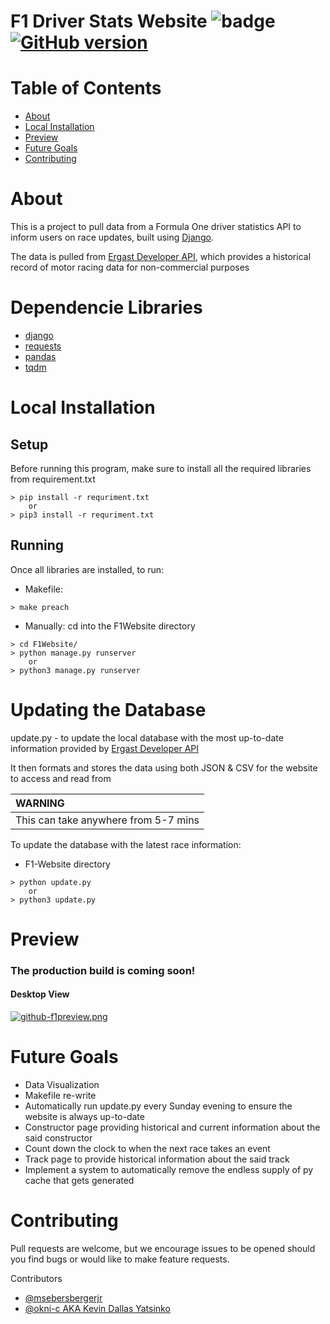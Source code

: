 # F1 Driver Stats Website ![badge](https://img.shields.io/badge/license-Open-brightgreen) [![GitHub version](https://badge.fury.io/gh/Naereen%2FStrapDown.js.svg)](https://github.com/msebersbergerjr/F1-Website)

# Table of Contents
    
* [About](#about)
* [Local Installation](#local-installation)
* [Preview](#preview)
* [Future Goals](#future-goals)
* [Contributing](#contributing)


# About 
    
This is a project to pull data from a Formula One driver statistics API to inform users on race updates, built using [Django](https://www.djangoproject.com/).

The data is pulled from [Ergast Developer API](http://ergast.com/mrd/), which provides a historical record of motor racing data for non-commercial purposes
    

# Dependencie Libraries
    
* [django](https://www.djangoproject.com)
* [requests](https://docs.python-requests.org/en/latest/)
* [pandas](https://pandas.pydata.org/)
* [tqdm](https://pypi.org/project/tqdm/)    
    
# Local Installation

## Setup
Before running this program, make sure to install all the required libraries from requirement.txt

```
> pip install -r requriment.txt
    or
> pip3 install -r requriment.txt
```

## Running
Once all libraries are installed, to run:
* Makefile:
```
> make preach
```
* Manually:
cd into the F1Website directory
```
> cd F1Website/
> python manage.py runserver
    or
> python3 manage.py runserver
```

# Updating the Database
update.py - to update the local database with the most up-to-date information provided by [Ergast Developer API](http://ergast.com/mrd/)

It then formats and stores the data using both JSON & CSV for the website to access and read from

| WARNING |
|:---------------------------|
| This can take anywhere from 5-7 mins |

To update the database with the latest race information:
* F1-Website directory
```
> python update.py
    or
> python3 update.py
```




# Preview 

### The production build is coming soon!
#### Desktop View
[![github-f1preview.png](https://i.postimg.cc/ncrykd6B/github-f1preview.png)](https://postimg.cc/9r3gXBXQ)

# Future Goals

* Data Visualization
* Makefile re-write
* Automatically run update.py every Sunday evening to ensure the website is always up-to-date
* Constructor page providing historical and current information about the said constructor
* Count down the clock to when the next race takes an event
* Track page to provide historical information about the said track
* Implement a system to automatically remove the endless supply of py cache that gets generated

# Contributing
    
Pull requests are welcome, but we encourage issues to be opened should you find bugs or would like to make feature requests.

Contributors
- [@msebersbergerjr](https://github.com/msebersbergerjr)
- [@okni-c AKA Kevin Dallas Yatsinko](https://github.com/okni-c)
